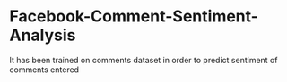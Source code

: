 # Facebook-Comment-Sentiment-Analysis
It has been trained on comments dataset in order to predict sentiment of comments entered
